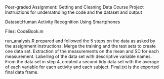 Peer-graded Assignment: Getting and Cleaning Data Course Project
Instructions for undersatnding the code and the dataset and output

Dataset:Human Activity Recognition Using Smartphones

Files: CodeBook.m

run_analysis.R prepared and followed the 5 steps on the data as asked by the assignment instructions:
Merge the training and the test sets to create one data set.
Extraction of the measurements on the mean and SD for each measurement.
Labelling of the data set with descriptive variable names.
From the data set in step 4, created a second tidy data set with the average of each variable for each activity and each subject.
Final.txt is the exported final data frame.
